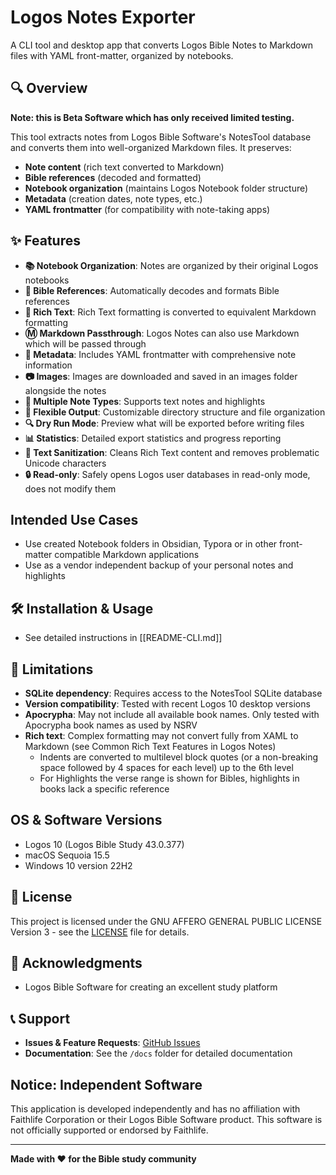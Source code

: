 # Logos Notes Exporter

A CLI tool and desktop app that converts Logos Bible Notes to Markdown files with YAML front-matter, organized by notebooks.

## 🔍 Overview

**Note: this is Beta Software which has only received limited testing.**

This tool extracts notes from Logos Bible Software's NotesTool database and converts them into well-organized Markdown files. It preserves:

- **Note content** (rich text converted to Markdown)
- **Bible references** (decoded and formatted)
- **Notebook organization** (maintains Logos Notebook folder structure)
- **Metadata** (creation dates, note types, etc.)
- **YAML frontmatter** (for compatibility with note-taking apps)

## ✨ Features

- **📚 Notebook Organization**: Notes are organized by their original Logos notebooks
- **🔗 Bible References**: Automatically decodes and formats Bible references
- **📝 Rich Text**: Rich Text formatting is converted to equivalent Markdown formatting
- **Ⓜ️ Markdown Passthrough**: Logos Notes can also use Markdown which will be passed through 
- **🧭 Metadata**: Includes YAML frontmatter with comprehensive note information
- **📷 Images**: Images are downloaded and saved in an images folder alongside the notes
- **🎨 Multiple Note Types**: Supports text notes and highlights
- **📁 Flexible Output**: Customizable directory structure and file organization
- **🔍 Dry Run Mode**: Preview what will be exported before writing files
- **📊 Statistics**: Detailed export statistics and progress reporting
- **🧹 Text Sanitization**: Cleans Rich Text content and removes problematic Unicode characters
- **🔒 Read-only**: Safely opens Logos user databases in read-only mode, does not modify them

## Intended Use Cases

- Use created Notebook folders in Obsidian, Typora or in other front-matter compatible Markdown applications
- Use as a vendor independent backup of your personal notes and highlights

## 🛠 Installation & Usage

- See detailed instructions in [[README-CLI.md]]

## 🚨 Limitations

- **SQLite dependency**: Requires access to the NotesTool SQLite database
- **Version compatibility**: Tested with recent Logos 10 desktop versions
- **Apocrypha**: May not include all available book names. Only tested with Apocrypha book names as used by NSRV
- **Rich text**: Complex formatting may not convert fully from XAML to Markdown (see Common Rich Text Features in Logos Notes)
  - Indents are converted to multilevel block quotes (or a non-breaking space followed by 4 spaces for each level) up to the 6th level
  - For Highlights the verse range is shown for Bibles, highlights in books lack a specific reference

## OS & Software Versions

- Logos 10 (Logos Bible Study 43.0.377)
- macOS Sequoia 15.5
- Windows 10 version 22H2

## 📜 License

This project is licensed under the GNU AFFERO GENERAL PUBLIC LICENSE Version 3 - see the [LICENSE](LICENSE) file for details.

## 🙏 Acknowledgments

- Logos Bible Software for creating an excellent study platform

## 📞 Support

- **Issues & Feature Requests**: [GitHub Issues](https://github.com/agape-apps/LogosNotesExport/issues)
- **Documentation**: See the `/docs` folder for detailed documentation

## Notice: Independent Software

This application is developed independently and has no affiliation with Faithlife Corporation or their Logos Bible Software product. This software is not officially supported or endorsed by Faithlife.

---

**Made with ❤️ for the Bible study community**
